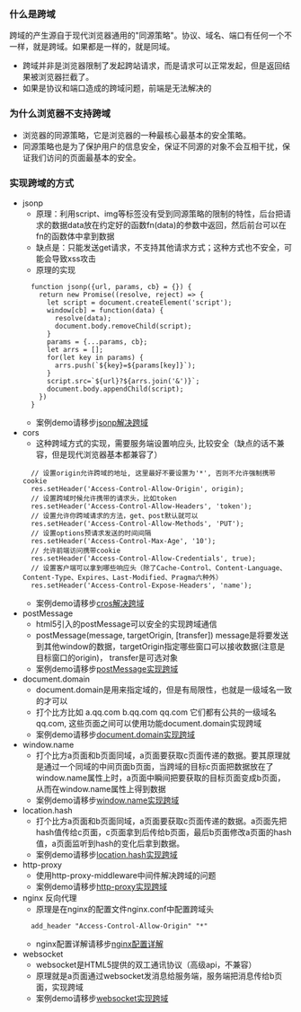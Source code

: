 ### 什么是跨域
跨域的产生源自于现代浏览器通用的"同源策略"。协议、域名、端口有任何一个不一样，就是跨域。如果都是一样的，就是同域。
- 跨域并非是浏览器限制了发起跨站请求，而是请求可以正常发起，但是返回结果被浏览器拦截了。
- 如果是协议和端口造成的跨域问题，前端是无法解决的

### 为什么浏览器不支持跨域
- 浏览器的同源策略，它是浏览器的一种最核心最基本的安全策略。
- 同源策略也是为了保护用户的信息安全，保证不同源的对象不会互相干扰，保证我们访问的页面最基本的安全。

### 实现跨域的方式
- jsonp
  - 原理：利用script、img等标签没有受到同源策略的限制的特性，后台把请求的数据data放在约定好的函数fn(data)的参数中返回，然后前台可以在fn的函数体中拿到数据
  - 缺点是：只能发送get请求，不支持其他请求方式；这种方式也不安全，可能会导致xss攻击
  - 原理的实现
  ```
    function jsonp({url, params, cb} = {}) {
      return new Promise((resolve, reject) => {
        let script = document.createElement('script');
        window[cb] = function(data) {
          resolve(data);
          document.body.removeChild(script);
        }
        params = {...params, cb};
        let arrs = []; 
        for(let key in params) {
          arrs.push(`${key}=${params[key]}`);
        }
        script.src=`${url}?${arrs.join('&')}`;
        document.body.appendChild(script);
      })
    }
  ```
  - 案例demo请移步[jsonp解决跨域](https://github.com/chudongyang/achieve-principle/blob/master/8.cross-domain/1.jsonp/jsonp.html)
- cors
  - 这种跨域方式的实现，需要服务端设置响应头, 比较安全（缺点的话不兼容，但是现代浏览器基本都兼容了）
  ```
    // 设置origin允许跨域的地址, 这里最好不要设置为'*', 否则不允许强制携带cookie
    res.setHeader('Access-Control-Allow-Origin', origin);
    // 设置跨域时候允许携带的请求头，比如token
    res.setHeader('Access-Control-Allow-Headers', 'token');
    // 设置允许你跨域请求的方法，get、post默认就可以
    res.setHeader('Access-Control-Allow-Methods', 'PUT');
    // 设置options预请求发送的时间间隔
    res.setHeader('Access-Control-Max-Age', '10');
    // 允许前端访问携带cookie
    res.setHeader('Access-Control-Allow-Credentials', true);
    // 设置客户端可以拿到哪些响应头（除了Cache-Control、Content-Language、Content-Type、Expires、Last-Modified、Pragma六种外）
    res.setHeader('Access-Control-Expose-Headers', 'name');
  ```
  - 案例demo请移步[cros解决跨域](https://github.com/chudongyang/achieve-principle/blob/master/8.cross-domain/2.cros/server.js)
- postMessage
  - html5引入的postMessage可以安全的实现跨域通信
  - postMessage(message, targetOrigin, [transfer]) message是将要发送到其他window的数据，targetOrigin指定哪些窗口可以接收数据(注意是目标窗口的origin)， transfer是可选对象
  - 案例demo请移步[postMessage实现跨域](https://github.com/chudongyang/achieve-principle/blob/master/8.cross-domain/3.postMessage/postMessage.html)
- document.domain
  - document.domain是用来指定域的，但是有局限性，也就是一级域名一致的才可以
  - 打个比方比如 a.qq.com b.qq.com qq.com 它们都有公共的一级域名qq.com, 这些页面之间可以使用功能document.domain实现跨域
  - 案例demo请移步[document.domain实现跨域](https://github.com/chudongyang/achieve-principle/blob/master/8.cross-domain/6.domain/domain.html)
- window.name
  - 打个比方a页面和b页面同域，a页面要获取c页面传递的数据。要其原理就是通过一个同域的中间页面b页面，当跨域的目标c页面把数据放在了window.name属性上时，a页面中瞬间把要获取的目标页面变成b页面，从而在window.name属性上得到数据
  - 案例demo请移步[window.name实现跨域](https://github.com/chudongyang/achieve-principle/blob/master/8.cross-domain/4.windowName/windowName.html)
- location.hash
  - 打个比方a页面和b页面同域，a页面要获取c页面传递的数据。a页面先把hash值传给c页面，c页面拿到后传给b页面，最后b页面修改a页面的hash值，a页面监听到hash的变化后拿到数据。
  - 案例demo请移步[location.hash实现跨域](https://github.com/chudongyang/achieve-principle/blob/master/8.cross-domain/5.locationHash/locationHash.html)
- http-proxy 
  - 使用http-proxy-middleware中间件解决跨域的问题
  - 案例demo请移步[http-proxy实现跨域](https://github.com/chudongyang/achieve-principle/blob/master/8.cross-domain/9.http-proxy/server.js)
- nginx 反向代理
  - 原理是在nginx的配置文件nginx.conf中配置跨域头
  ```
    add_header "Access-Control-Allow-Origin" "*" 
  ```
  - nginx配置详解请移步[nginx配置详解](https://github.com/chudongyang/achieve-principle/blob/master/8.cross-domain/8.nginx/note.md)
- websocket
  - websocket是HTML5提供的双工通讯协议（高级api，不兼容）
  - 原理就是a页面通过websocket发消息给服务端，服务端把消息传给b页面，实现跨域
  - 案例demo请移步[websocket实现跨域](https://github.com/chudongyang/achieve-principle/blob/master/8.cross-domain/7.websocket/websocket.html)